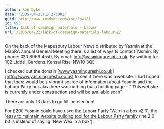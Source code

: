 ```yaml
---
author: Rob Dyke
date: "2005-04-23T16:27:00Z"
guid: http://www.robdyke.com/noc/?p=181
id: 693
title: Lack of campaign materials - Labour
url: /2005/04/23/lack-of-campaign-materials-labour-2/
---
```

On the back of the Mapesbury Labour News distributed by Yasmin at the MapRA Annual General Meeting there is a list of ways to contact Yasmin: By phone: 020 8969 4550, By email: info@yasminqureshi.co.uk, By writting to: 102 Liddell Gardens, Kensal Rise, NW10 3QE.

I checked out the domain [www.yasminqureshi.co.uk](http://www.yasminqureshi.co.uk) to see if there was a website. I had hoped that there would be a vibrant source of information about Yasmin and the Labour Party but alas there was nothing but a holding page - " This website is currently under construction and will be available soon"

There are only 13 days to go till the election!

For £200 Yasmin could have used the Labour Party 'Web in a box v2.0&#8242;, the '[easy to maintain website building tool for the Labour Party family](https://www.labour.co.uk/adminis/) (the 2.0 bit is instead of saying 'New Web in a box').